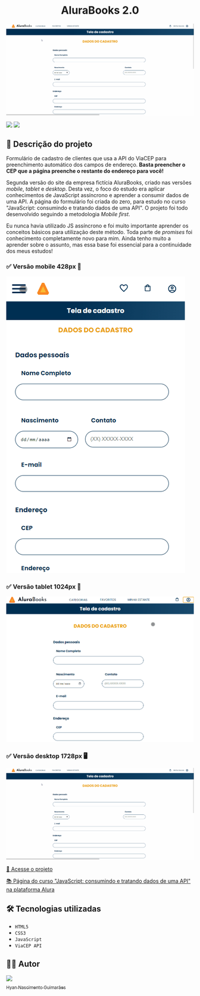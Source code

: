 <h1 align="center"> AluraBooks 2.0</h1>

![](https://raw.githubusercontent.com/hyanguimaraes/Alurabooks_2.0/main/readme/Alurabooks_desktop_finalizado_2.gif#vitrinedev)

![](https://img.shields.io/github/forks/hyanguimaraes/Alurabooks_2.0?style=social) ![](https://img.shields.io/github/last-commit/hyanguimaraes/Alurabooks_2.0?style=plastic)

📝 Descrição do projeto
---
Formulário de cadastro de clientes que usa a API do ViaCEP para preenchimento automático dos campos de endereço. **Basta preencher o CEP que a página preenche o restante do endereço para você!**

Segunda versão do site da empresa fictícia AluraBooks, criado nas versões _mobile_, _tablet_ e _desktop_. Desta vez, o foco do estudo era aplicar conhecimentos de JavaScript assíncrono e aprender a consumir dados de uma API. A página do formulário foi criada do zero, para estudo no curso "JavaScript: consumindo e tratando dados de uma API". O projeto foi todo desenvolvido seguindo a metodologia _Mobile first_.

Eu nunca havia utilizado JS assíncrono e foi muito importante aprender os conceitos básicos para utilização deste método. Toda parte de _promises_ foi conhecimento completamente novo para mim. Ainda tenho muito a aprender sobre o assunto, mas essa base foi essencial para a continuidade dos meus estudos!

<h3>✅ Versão mobile 428px 📱</h3>

![](https://raw.githubusercontent.com/hyanguimaraes/Alurabooks_2.0/main/readme/Alurabooks_mobile_finalizado_2.gif)

<h3>✅ Versão tablet 1024px 📱</h3>

![](https://raw.githubusercontent.com/hyanguimaraes/Alurabooks_2.0/main/readme/Alurabooks_tablet_finalizado_2.gif)

<h3>✅ Versão desktop 1728px 🖥️</h3>

![](https://raw.githubusercontent.com/hyanguimaraes/Alurabooks_2.0/main/readme/Alurabooks_desktop_finalizado_2.gif)


[🔗 Acesse o projeto](link)

[📚 Página do curso "JavaScript: consumindo e tratando dados de uma API" na plataforma Alura](https://cursos.alura.com.br/course/javascript-consumindo-tratando-dados-api)

🛠️ Tecnologias utilizadas
---
- ``HTML5``
- ``CSS3``
- ``JavaScript``
- ``ViaCEP API``

✍🏻 Autor
---
 [<img src="https://avatars.githubusercontent.com/u/112709798?s=400&u=bf197a3880a44c701b3303e07c052a74cb8d96b1&v=4" width=115><br><sub>Hyan Nascimento Guimarães</sub>](https://github.com/hyanguimaraes)
